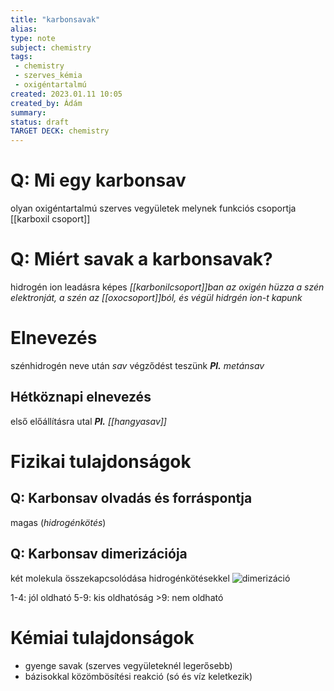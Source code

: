 ```yaml
---
title: "karbonsavak"
alias: 
type: note
subject: chemistry
tags:
 - chemistry
 - szerves_kémia
 - oxigéntartalmú
created: 2023.01.11 10:05
created_by: Ádám
summary: 
status: draft 
TARGET DECK: chemistry
---
```

# Q: Mi egy karbonsav 
olyan oxigéntartalmú szerves vegyületek melynek funkciós csoportja [[karboxil csoport]]
<!--ID: 1674639621471-->


# Q: Miért savak a karbonsavak?
hidrogén ion leadásra képes
*[[karbonilcsoport]]ban az oxigén hüzza a szén elektronját, a szén az [[oxocsoport]]ból, és végül hidrgén ion-t kapunk*
<!--ID: 1674639621485-->


# Elnevezés
szénhidrogén neve után *sav* végződést teszünk
***Pl.*** *metánsav*

## Hétköznapi elnevezés 
első előállításra utal
***Pl.*** *[[hangyasav]]*

# Fizikai tulajdonságok
## Q: Karbonsav olvadás és forráspontja
magas (*hidrogénkötés*)
<!--ID: 1674648757387-->

## Q: Karbonsav dimerizációja
két molekula összekapcsolódása hidrogénkötésekkel
![dimerizáció](http://cms.sulinet.hu/get/d/76fe90e3-1615-4cb4-b2a3-a4e9aec6896e/1/6/b/Large/k0378_n.jpg)
<!--ID: 1674648757415-->


1-4: jól oldható
5-9: kis oldhatóság
\>9: nem oldható

# Kémiai tulajdonságok 
- gyenge savak (szerves vegyületeknél legerősebb)
- bázisokkal közömbösítési reakció (só és víz keletkezik)